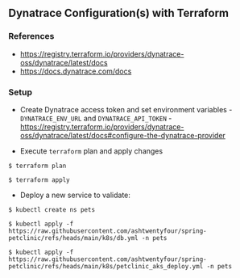 ## Dynatrace Configuration(s) with Terraform

### References

- https://registry.terraform.io/providers/dynatrace-oss/dynatrace/latest/docs
- https://docs.dynatrace.com/docs

### Setup

- Create Dynatrace access token and set environment variables - ```DYNATRACE_ENV_URL``` and ```DYNATRACE_API_TOKEN``` - https://registry.terraform.io/providers/dynatrace-oss/dynatrace/latest/docs#configure-the-dynatrace-provider

- Execute ```terraform``` plan and apply changes

```
$ terraform plan

$ terraform apply
```

- Deploy a new service to validate:

```
$ kubectl create ns pets

$ kubectl apply -f https://raw.githubusercontent.com/ashtwentyfour/spring-petclinic/refs/heads/main/k8s/db.yml -n pets

$ kubectl apply -f https://raw.githubusercontent.com/ashtwentyfour/spring-petclinic/refs/heads/main/k8s/petclinic_aks_deploy.yml -n pets
```
